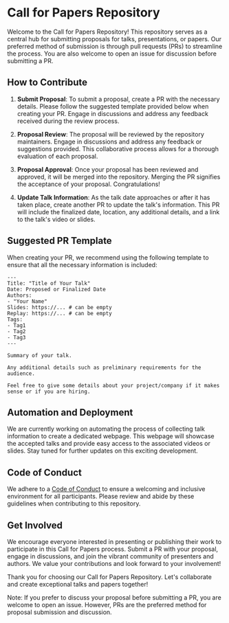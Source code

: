# Call for Papers Repository

Welcome to the Call for Papers Repository! This repository serves as a central hub for submitting proposals for talks, presentations, or papers. Our preferred method of submission is through pull requests (PRs) to streamline the process. You are also welcome to open an issue for discussion before submitting a PR.

## How to Contribute

1. **Submit Proposal**: To submit a proposal, create a PR with the necessary details. Please follow the suggested template provided below when creating your PR. Engage in discussions and address any feedback received during the review process.

2. **Proposal Review**: The proposal will be reviewed by the repository maintainers. Engage in discussions and address any feedback or suggestions provided. This collaborative process allows for a thorough evaluation of each proposal.

3. **Proposal Approval**: Once your proposal has been reviewed and approved, it will be merged into the repository. Merging the PR signifies the acceptance of your proposal. Congratulations!

4. **Update Talk Information**: As the talk date approaches or after it has taken place, create another PR to update the talk's information. This PR will include the finalized date, location, any additional details, and a link to the talk's video or slides.

## Suggested PR Template

When creating your PR, we recommend using the following template to ensure that all the necessary information is included:

```
---
Title: "Title of Your Talk"
Date: Proposed or Finalized Date
Authors:
- "Your Name"
Slides: https://... # can be empty
Replay: https://... # can be empty
Tags:
- Tag1
- Tag2
- Tag3
---

Summary of your talk.

Any additional details such as preliminary requirements for the audience.

Feel free to give some details about your project/company if it makes sense or if you are hiring.
```

## Automation and Deployment

We are currently working on automating the process of collecting talk information to create a dedicated webpage. This webpage will showcase the accepted talks and provide easy access to the associated videos or slides. Stay tuned for further updates on this exciting development.

## Code of Conduct

We adhere to a [Code of Conduct](CODE_OF_CONDUCT.md) to ensure a welcoming and inclusive environment for all participants. Please review and abide by these guidelines when contributing to this repository.

## Get Involved

We encourage everyone interested in presenting or publishing their work to participate in this Call for Papers process. Submit a PR with your proposal, engage in discussions, and join the vibrant community of presenters and authors. We value your contributions and look forward to your involvement!

Thank you for choosing our Call for Papers Repository. Let's collaborate and create exceptional talks and papers together!

Note: If you prefer to discuss your proposal before submitting a PR, you are welcome to open an issue. However, PRs are the preferred method for proposal submission and discussion.
